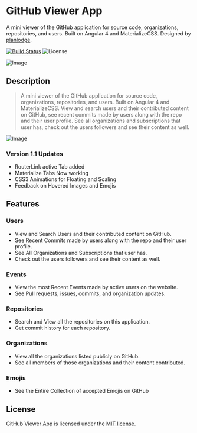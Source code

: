 # GitHub Viewer App

A mini viewer of the GitHub application for source code, organizations, repositories, and users. Built on Angular 4 and MaterializeCSS. Designed by [planlodge](http://planlodge.com).

[![Build Status](https://travis-ci.org/stevenbenner/jquery-powertip.svg?branch=master)](https://travis-ci.org/stevenbenner/jquery-powertip)
![License](https://img.shields.io/packagist/l/doctrine/orm.svg)

![Image](https://github.com/planlodge/GitHub-Viewer-App/blob/master/screenV.png?raw=true)

## Description

> A mini viewer of the GitHub application for source code, organizations, repositories, and users. Built on Angular 4 and MaterializeCSS. View and search users and their contributed content on GitHub, see recent commits made by users along with the repo and their user profile.  See all organizations and subscriptions that user has, check out the users followers and see their content as well.

![Image](https://github.com/planlodge/GitHub-Viewer-App/blob/master/screenC.png?raw=true)

### Version 1.1 Updates
- RouterLink active Tab added
- Materialize Tabs Now working
- CSS3 Animations for Floating and Scaling
- Feedback on Hovered Images and Emojis

## Features

### Users
- View and Search Users and their contributed content on GitHub.
- See Recent Commits made by users along with the repo and their user profile.
- See All Organizations and Subscriptions that user has.
- Check out the users followers and see their content as well.
### Events
- View the most Recent Events made by active users on the website.
- See Pull requests, issues, commits, and organization updates.
### Repositories
- Search and View all the repositories on this application.
- Get commit history for each repository.
### Organizations
- View all the organizations listed publicly on GitHub.
- See all members of those organizations and their content contributed.
### Emojis
- See the Entire Collection of accepted Emojis on GitHub

## License

GitHub Viewer App is licensed under the [MIT license](http://opensource.org/licenses/MIT).
